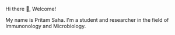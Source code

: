 Hi there 👋, Welcome!

My name is Pritam Saha. I'm a student and researcher in the field of Immunonology and Microbiology.
